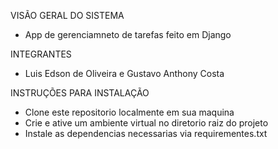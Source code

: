 VISÃO GERAL DO SISTEMA

- App de gerenciamneto de tarefas feito em Django

INTEGRANTES 

- Luis Edson de Oliveira e Gustavo Anthony Costa

INSTRUÇÕES PARA INSTALAÇÃO

- Clone este repositorio localmente em sua maquina
- Crie e ative um ambiente virtual no diretorio raiz do projeto
- Instale as dependencias necessarias via requirementes.txt